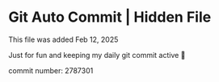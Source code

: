 # Git Auto Commit | Hidden File

This file was added Feb 12, 2025

Just for fun and keeping my daily git commit active 🤪

commit number: 2787301
